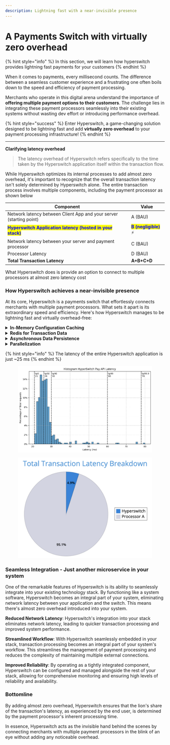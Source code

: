 ```yaml
---
description: Lightning fast with a near-invisible presence
---
```


# A Payments Switch with virtually zero overhead

{% hint style="info" %}
In this section, we will learn how hyperswitch provides lightning fast payments for your customers
{% endhint %}

When it comes to payments, every millisecond counts. The difference between a seamless customer experience and a frustrating one often boils down to the speed and efficiency of payment processing.&#x20;

Merchants who operate in this digital arena understand the importance of **offering multiple payment options to their customers**. The challenge lies in integrating these payment processors seamlessly into their existing systems without wasting dev effort or introducing performance overhead.&#x20;

{% hint style="success" %}
Enter Hyperswitch, a game-changing solution designed to be lightning fast and add **virtually zero overhead** to your payment processing infrastructure!
{% endhint %}

***

**Clarifying latency overhead**

> The latency overhead of Hyperswitch refers specifically to the time taken by the Hyperswitch application itself within the transaction flow.&#x20;

While Hyperswitch optimizes its internal processes to add almost zero overhead, it's important to recognize that the overall transaction latency isn't solely determined by Hyperswitch alone. The entire transaction process involves multiple components, including the payment processor as shown below

| Component                                                                                   | Value                                                     |
| ------------------------------------------------------------------------------------------- | --------------------------------------------------------- |
| Network latency between Client App and your server (starting point)                         | A (BAU)                                                   |
| <mark style="color:blue;">**Hyperswitch Application latency (hosted in your stack)**</mark> | <mark style="color:blue;">**B (negligible)**</mark> :zap: |
| Network latency between your server and payment processor                                   | C (BAU)                                                   |
| Processor Latency                                                                           | D (BAU)                                                   |
| **Total Transaction Latency**                                                               | **A+B+C+D**                                               |

What Hyperswitch does is provide an option to connect to multiple processors at almost zero latency cost

### **How Hyperswitch achieves a near-invisible presence**

At its core, Hyperswitch is a payments switch that effortlessly connects merchants with multiple payment processors. What sets it apart is its extraordinary speed and efficiency. Here's how Hyperswitch manages to be lightning fast and virtually overhead-free:

<details>

<summary><strong>In-Memory Configuration Caching</strong></summary>

* Hyperswitch eliminates the delays associated with fetching configuration data for each transaction by caching all merchant and processor-related configurations in memory
* This ensures that transaction processing remains lightning quick, regardless of the specifics of each transaction

</details>

<details>

<summary><strong>Redis for Transaction Data</strong></summary>

* To further accelerate transaction processing, Hyperswitch stores all transaction-related data reads in Redis, an in-memory key-value store
* This choice of data storage allows for rapid access to transaction details, ensuring that every step of the process is nearly instantaneous.

</details>

<details>

<summary><strong>Asynchronous Data Persistence</strong></summary>

* Hyperswitch optimizes the transaction workflow by making all data writes to Redis and then asynchronously draining this data to the database
* This approach minimizes any potential delays in the critical transaction path, maintaining the rapid pace that customers expect

</details>

<details>

<summary><strong>Parallelization</strong></summary>

* Hyperswitch embraces parallelization wherever possible, ensuring that multiple operations can be executed simultaneously
* This approach further enhances its speed and responsiveness, making it a true powerhouse in payment processing

</details>

{% hint style="info" %}
The latency of the entire Hyperswitch application is just \~25 ms&#x20;
{% endhint %}

<figure><img src="../../.gitbook/assets/image (4) (1) (1) (1).png" alt=""><figcaption></figcaption></figure>

<div data-full-width="false">

<figure><img src="../../.gitbook/assets/Screenshot 2023-10-23 at 12.07.08 AM.png" alt="" width="563"><figcaption></figcaption></figure>

</div>

### **Seamless Integration - Just another microservice in your system**

One of the remarkable features of Hyperswitch is its ability to seamlessly integrate into your existing technology stack. By functioning like a system software, Hyperswitch becomes an integral part of your system, eliminating network latency between your application and the switch. This means there's almost zero overhead introduced into your system.

**Reduced Network Latency**: Hyperswitch's integration into your stack eliminates network latency, leading to quicker transaction processing and improved system performance.

**Streamlined Workflow**: With Hyperswitch seamlessly embedded in your stack, transaction processing becomes an integral part of your system's workflow. This streamlines the management of payment processing and reduces the complexity of maintaining multiple external connections.

**Improved Reliability**: By operating as a tightly integrated component, Hyperswitch can be configured and managed alongside the rest of your stack, allowing for comprehensive monitoring and ensuring high levels of reliability and availability.

### **Bottomline**

By adding almost zero overhead, Hyperswitch ensures that the lion's share of the transaction's latency, as experienced by the end user, is determined by the payment processor's inherent processing time.&#x20;

In essence, Hyperswitch acts as the invisible hand behind the scenes by connecting merchants with multiple payment processors in the blink of an eye without adding any noticeable overhead.

